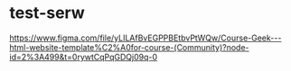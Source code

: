 # test-serw
https://www.figma.com/file/yLILAfBvEGPPBEtbvPtWQw/Course-Geek---html-website-template%C2%A0for-course-(Community)?node-id=2%3A499&t=0rywtCqPqGDQj09q-0